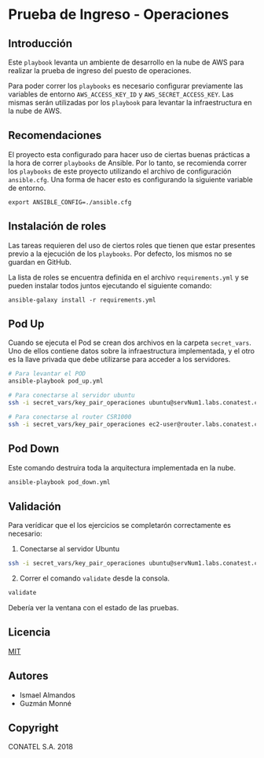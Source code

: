 # Prueba de Ingreso - Operaciones

## Introducción

Este `playbook` levanta un ambiente de desarrollo en la nube de AWS para realizar la prueba de ingreso del puesto de operaciones.

Para poder correr los `playbooks` es necesario configurar previamente las variables de entorno `AWS_ACCESS_KEY_ID` y `AWS_SECRET_ACCESS_KEY`. Las mismas serán utilizadas por los `playbook` para levantar la infraestructura en la nube de AWS.

## Recomendaciones

El proyecto esta configurado para hacer uso de ciertas buenas prácticas a la hora de correr `playbooks` de Ansible. Por lo tanto, se recomienda correr los `playbooks` de este proyecto utilizando el archivo de configuración `ansible.cfg`. Una forma de hacer esto es configurando la siguiente variable de entorno.

```
export ANSIBLE_CONFIG=./ansible.cfg
```

## Instalación de roles

Las tareas requieren del uso de ciertos roles que tienen que estar presentes previo a la ejecución de los `playbooks`. Por defecto, los mismos no se guardan en GitHub.

La lista de roles se encuentra definida en el archivo `requirements.yml` y se pueden instalar todos juntos ejecutando el siguiente comando:

```
ansible-galaxy install -r requirements.yml
```

## Pod Up

Cuando se ejecuta el Pod se crean dos archivos en la carpeta `secret_vars`. Uno de ellos contiene datos sobre la infraestructura implementada, y el otro es la llave privada que debe utilizarse para acceder a los servidores.

```bash
# Para levantar el POD
ansible-playbook pod_up.yml

# Para conectarse al servidor ubuntu
ssh -i secret_vars/key_pair_operaciones ubuntu@servNum1.labs.conatest.click

# Para conectarse al router CSR1000
ssh -i secret_vars/key_pair_operaciones ec2-user@router.labs.conatest.click
```

## Pod Down

Este comando destruira toda la arquitectura implementada en la nube.

```bash
ansible-playbook pod_down.yml
```

## Validación

Para verídicar que el los ejercicios se completarón correctamente es necesario:

1. Conectarse al servidor Ubuntu

```bash
ssh -i secret_vars/key_pair_operaciones ubuntu@servNum1.labs.conatest.click
```

2. Correr el comando `validate` desde la consola.

```bash
validate
```

Debería ver la ventana con el estado de las pruebas.

## Licencia 

[MIT](./LICENCE)

## Autores

- Ismael Almandos
- Guzmán Monné

## Copyright

CONATEL S.A. 2018

